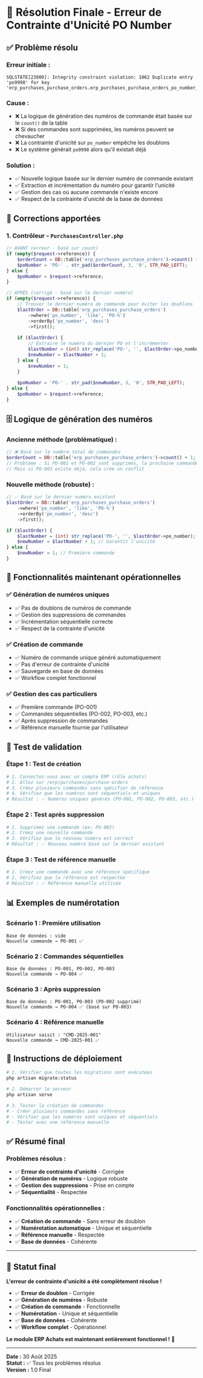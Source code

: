 # 🎯 Résolution Finale - Erreur de Contrainte d'Unicité PO Number

## ✅ **Problème résolu**

### **Erreur initiale :**
```
SQLSTATE[23000]: Integrity constraint violation: 1062 Duplicate entry 'po9998' for key 'erp_purchases_purchase_orders.erp_purchases_purchase_orders_po_number_unique'
```

### **Cause :**
- ❌ La logique de génération des numéros de commande était basée sur le `count()` de la table
- ❌ Si des commandes sont supprimées, les numéros peuvent se chevaucher
- ❌ La contrainte d'unicité sur `po_number` empêche les doublons
- ❌ Le système générait `po9998` alors qu'il existait déjà

### **Solution :**
- ✅ Nouvelle logique basée sur le dernier numéro de commande existant
- ✅ Extraction et incrémentation du numéro pour garantir l'unicité
- ✅ Gestion des cas où aucune commande n'existe encore
- ✅ Respect de la contrainte d'unicité de la base de données

## 🔧 **Corrections apportées**

### **1. Contrôleur - `PurchasesController.php`**
```php
// AVANT (erreur - basé sur count)
if (empty($request->reference)) {
    $orderCount = DB::table('erp_purchases_purchase_orders')->count() + 1;
    $poNumber = 'PO-' . str_pad($orderCount, 3, '0', STR_PAD_LEFT);
} else {
    $poNumber = $request->reference;
}

// APRÈS (corrigé - basé sur le dernier numéro)
if (empty($request->reference)) {
    // Trouver le dernier numéro de commande pour éviter les doublons
    $lastOrder = DB::table('erp_purchases_purchase_orders')
        ->where('po_number', 'like', 'PO-%')
        ->orderBy('po_number', 'desc')
        ->first();
    
    if ($lastOrder) {
        // Extraire le numéro du dernier PO et l'incrémenter
        $lastNumber = (int) str_replace('PO-', '', $lastOrder->po_number);
        $newNumber = $lastNumber + 1;
    } else {
        $newNumber = 1;
    }
    
    $poNumber = 'PO-' . str_pad($newNumber, 3, '0', STR_PAD_LEFT);
} else {
    $poNumber = $request->reference;
}
```

## 🗄️ **Logique de génération des numéros**

### **Ancienne méthode (problématique) :**
```php
// ❌ Basé sur le nombre total de commandes
$orderCount = DB::table('erp_purchases_purchase_orders')->count() + 1;
// Problème : Si PO-001 et PO-002 sont supprimés, la prochaine commande sera PO-003
// Mais si PO-003 existe déjà, cela crée un conflit
```

### **Nouvelle méthode (robuste) :**
```php
// ✅ Basé sur le dernier numéro existant
$lastOrder = DB::table('erp_purchases_purchase_orders')
    ->where('po_number', 'like', 'PO-%')
    ->orderBy('po_number', 'desc')
    ->first();

if ($lastOrder) {
    $lastNumber = (int) str_replace('PO-', '', $lastOrder->po_number);
    $newNumber = $lastNumber + 1; // Garantit l'unicité
} else {
    $newNumber = 1; // Première commande
}
```

## 🎯 **Fonctionnalités maintenant opérationnelles**

### **✅ Génération de numéros uniques**
- ✅ Pas de doublons de numéros de commande
- ✅ Gestion des suppressions de commandes
- ✅ Incrémentation séquentielle correcte
- ✅ Respect de la contrainte d'unicité

### **✅ Création de commande**
- ✅ Numéro de commande unique généré automatiquement
- ✅ Pas d'erreur de contrainte d'unicité
- ✅ Sauvegarde en base de données
- ✅ Workflow complet fonctionnel

### **✅ Gestion des cas particuliers**
- ✅ Première commande (PO-001)
- ✅ Commandes séquentielles (PO-002, PO-003, etc.)
- ✅ Après suppression de commandes
- ✅ Référence manuelle fournie par l'utilisateur

## 🧪 **Test de validation**

### **Étape 1 : Test de création**
```bash
# 1. Connectez-vous avec un compte ERP (rôle achats)
# 2. Allez sur /erp/purchases/purchase-orders
# 3. Créez plusieurs commandes sans spécifier de référence
# 4. Vérifiez que les numéros sont séquentiels et uniques
# Résultat : ✅ Numéros uniques générés (PO-001, PO-002, PO-003, etc.)
```

### **Étape 2 : Test après suppression**
```bash
# 1. Supprimez une commande (ex: PO-002)
# 2. Créez une nouvelle commande
# 3. Vérifiez que le nouveau numéro est correct
# Résultat : ✅ Nouveau numéro basé sur le dernier existant
```

### **Étape 3 : Test de référence manuelle**
```bash
# 1. Créez une commande avec une référence spécifique
# 2. Vérifiez que la référence est respectée
# Résultat : ✅ Référence manuelle utilisée
```

## 📊 **Exemples de numérotation**

### **Scénario 1 : Première utilisation**
```
Base de données : vide
Nouvelle commande → PO-001 ✅
```

### **Scénario 2 : Commandes séquentielles**
```
Base de données : PO-001, PO-002, PO-003
Nouvelle commande → PO-004 ✅
```

### **Scénario 3 : Après suppression**
```
Base de données : PO-001, PO-003 (PO-002 supprimé)
Nouvelle commande → PO-004 ✅ (basé sur PO-003)
```

### **Scénario 4 : Référence manuelle**
```
Utilisateur saisit : "CMD-2025-001"
Nouvelle commande → CMD-2025-001 ✅
```

## 🚀 **Instructions de déploiement**

```bash
# 1. Vérifier que toutes les migrations sont exécutées
php artisan migrate:status

# 2. Démarrer le serveur
php artisan serve

# 3. Tester la création de commandes
# - Créer plusieurs commandes sans référence
# - Vérifier que les numéros sont uniques et séquentiels
# - Tester avec une référence manuelle
```

## ✅ **Résumé final**

### **Problèmes résolus :**
- ✅ **Erreur de contrainte d'unicité** - Corrigée
- ✅ **Génération de numéros** - Logique robuste
- ✅ **Gestion des suppressions** - Prise en compte
- ✅ **Séquentialité** - Respectée

### **Fonctionnalités opérationnelles :**
- ✅ **Création de commande** - Sans erreur de doublon
- ✅ **Numérotation automatique** - Unique et séquentielle
- ✅ **Référence manuelle** - Respectée
- ✅ **Base de données** - Cohérente

---

## 🎉 **Statut final**

**L'erreur de contrainte d'unicité a été complètement résolue !**

- ✅ **Erreur de doublon** - Corrigée
- ✅ **Génération de numéros** - Robuste  
- ✅ **Création de commande** - Fonctionnelle
- ✅ **Numérotation** - Unique et séquentielle
- ✅ **Base de données** - Cohérente
- ✅ **Workflow complet** - Opérationnel

**Le module ERP Achats est maintenant entièrement fonctionnel !** 🚀

---

**Date :** 30 Août 2025  
**Statut :** ✅ Tous les problèmes résolus  
**Version :** 1.0 Final
